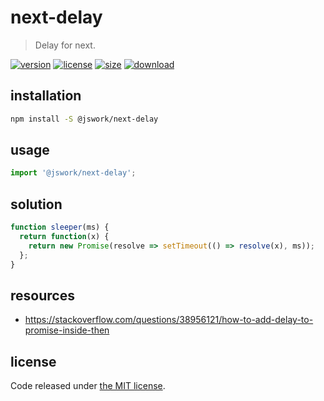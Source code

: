 # next-delay
> Delay for next.

[![version][version-image]][version-url]
[![license][license-image]][license-url]
[![size][size-image]][size-url]
[![download][download-image]][download-url]

## installation
```bash
npm install -S @jswork/next-delay
```

## usage
```js
import '@jswork/next-delay';
```

## solution
```js
function sleeper(ms) {
  return function(x) {
    return new Promise(resolve => setTimeout(() => resolve(x), ms));
  };
}
```

## resources
- https://stackoverflow.com/questions/38956121/how-to-add-delay-to-promise-inside-then

## license
Code released under [the MIT license](https://github.com/afeiship/next-delay/blob/master/LICENSE.txt).

[version-image]: https://img.shields.io/npm/v/@jswork/next-delay
[version-url]: https://npmjs.org/package/@jswork/next-delay

[license-image]: https://img.shields.io/npm/l/@jswork/next-delay
[license-url]: https://github.com/afeiship/next-delay/blob/master/LICENSE.txt

[size-image]: https://img.shields.io/bundlephobia/minzip/@jswork/next-delay
[size-url]: https://github.com/afeiship/next-delay/blob/master/dist/next-delay.min.js

[download-image]: https://img.shields.io/npm/dm/@jswork/next-delay
[download-url]: https://www.npmjs.com/package/@jswork/next-delay
